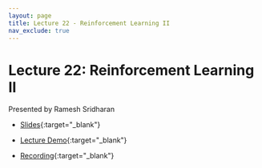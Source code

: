 ```yaml
---
layout: page
title: Lecture 22 - Reinforcement Learning II
nav_exclude: true
---
```


# Lecture 22: Reinforcement Learning II

Presented by Ramesh Sridharan

- [Slides](https://docs.google.com/presentation/d/1F9oNb6191YgcO1wY1CmMxeMaryFey_eVe1mGKszdC50/edit?usp=sharing){:target="_blank"}

- [Lecture Demo](https://data102.datahub.berkeley.edu/hub/user-redirect/git-pull?repo=https%3A%2F%2Fgithub.com%2Fds-102%2Ffa23-materials&urlpath=tree%2Ffa23-materials%2Flecture%2Flecture22%2Fvalue_iteration.ipynb&branch=main){:target="_blank"}

- [Recording](https://bcourses.berkeley.edu/courses/1526710/pages/lecture-22-reinforcement-learning-ii){:target="_blank"}
